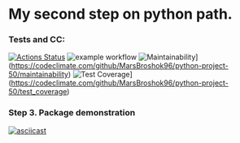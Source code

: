 # My second step on python path.


### Tests and CC:
[![Actions Status](https://github.com/MarsBroshok96/python-project-50/workflows/hexlet-check/badge.svg)](https://github.com/MarsBroshok96/python-project-50/actions) ![example workflow](https://github.com/MarsBroshok96/python-project-50/actions/workflows/linter-and-tests.yml/badge.svg) ![Maintainability](https://api.codeclimate.com/v1/badges/c2ecb2ed70133fea33a6/maintainability)](https://codeclimate.com/github/MarsBroshok96/python-project-50/maintainability) ![Test Coverage](https://api.codeclimate.com/v1/badges/c2ecb2ed70133fea33a6/test_coverage)](https://codeclimate.com/github/MarsBroshok96/python-project-50/test_coverage)


### Step 3. Package demonstration
[![asciicast](https://asciinema.org/a/SrQamSU1xLdilf8RwcAlL6223.svg)](https://asciinema.org/a/SrQamSU1xLdilf8RwcAlL6223)
